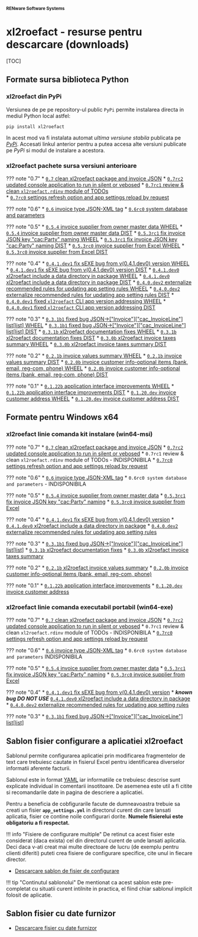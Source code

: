 
<small>**RENware Software Systems**</small>


# xl2roefact - resurse pentru descarcare (downloads)

[TOC]




## Formate sursa biblioteca Python
<a id="format-biblioteca-python"></a>


### xl2roefact din PyPi
<a id="pachetul-xl2roefact-pe-pypi"></a>
Versiunea de pe pe repository-ul public `PyPi` permite instalarea directa in mediul Python local astfel:
```shell
pip install xl2roefact
```
In acest mod va fi instalata automat *ultima versiune stabila* publicata pe *[PyPi](https://pypi.org/project/xl2roefact/)*. Accesati linkul anterior pentru a putea accesa alte versiuni publicate pe *PyPi* si modul de instalare a acestora.


### xl2roefact pachete sursa versiuni anterioare
<a id="pachetul-xl2roefact-python-library-format-sursa"></a>
<!--NOTE: starting with `0.6rc0` source deliverables are available only on `PyPi` -->

??? note "0.7"
    * [`0.7` clean xl2roefact package and invoice JSON](https://pypi.org/project/xl2roefact/0.7/)
    * [`0.7rc2` updated console application to run in  silent or vebosed](https://pypi.org/project/xl2roefact/0.7rc2/)
    * [`0.7rc1` review & clean `xl2roefact.rdinv` module of TODOs](https://pypi.org/project/xl2roefact/0.7rc1/)    
    * [`0.7rc0` settings refresh option and app settings reload by request](https://pypi.org/project/xl2roefact/0.7rc0/)

??? note "0.6"
    * [`0.6` invoice type JSON-XML tag](https://pypi.org/project/xl2roefact/0.6)
    * [`0.6rc0` system database and parameters](https://pypi.org/project/xl2roefact/0.6rc0/)

<!-- #TODO; from 240501 drop these versions as deprecated -->
<!--NOTE: for each version there is a pair: WHEEL & DIST -->

??? note "0.5"
    * [`0.5.4` invoice supplier from owner master data WHEEL](../dist/xl2roefact-0.5.4-py3-none-any.whl "download")
    * [`0.5.4` invoice supplier from owner master data DIST](../dist/xl2roefact-0.5.4.tar.gz "download")
    * [`0.5.3rc1` fix invoice JSON key "cac:Party" naming WHEEL](../dist/xl2roefact-0.5.3rc1-py3-none-any.whl "download")
    * [`0.5.3rc1` fix invoice JSON key "cac:Party" naming DIST](../dist/xl2roefact-0.5.3rc1.tar.gz "download")
    * [`0.5.3rc0` invoice supplier from Excel WHEEL](../dist/xl2roefact-0.5.3rc0-py3-none-any.whl "download")
    * [`0.5.3rc0` invoice supplier from Excel DIST](../dist/xl2roefact-0.5.3rc0.tar.gz "download")

??? note "0.4"
    * [`0.4.1.dev1` fix sEXE bug from v(0.4.1.dev0) version WHEEL](../dist/xl2roefact-0.4.1.dev1-py3-none-any.whl "download")
    * [`0.4.1.dev1` fix sEXE bug from v(0.4.1.dev0) version DIST](../dist/xl2roefact-0.4.1.dev1.tar.gz "download")
    * [`0.4.1.dev0` xl2roefact include a data directory in package WHEEL](../dist/xl2roefact-0.4.1.dev0-py3-none-any.whl "download")
    * [`0.4.1.dev0` xl2roefact include a data directory in package DIST](../dist/xl2roefact-0.4.1.dev0.tar.gz "download")
    * [`0.4.0.dev2` externalize recommended rules for updating app setting rules WHEEL](../dist/xl2roefact-0.4.0.dev2-py3-none-any.whl "download")
    * [`0.4.0.dev2` externalize recommended rules for updating app setting rules DIST](../dist/xl2roefact-0.4.0.dev2.tar.gz "download")
    * [`0.4.0.dev1` fixed `xl2roefact` CLI app version addressing WHEEL](../dist/xl2roefact-0.4.0.dev1-py3-none-any.whl "download")
    * [`0.4.0.dev1` fixed `xl2roefact` CLI app version addressing DIST](../dist/xl2roefact-0.4.0.dev1.tar.gz "download")

??? note "0.3"
    * [`0.3.1b1` fixed bug JSON->["Invoice"]["cac_InvoiceLine"] list[list] WHEEL](../dist/xl2roefact-0.3.1b1-py3-none-any.whl "download")
    * [`0.3.1b1` fixed bug JSON->["Invoice"]["cac_InvoiceLine"] list[list] DIST](../dist/xl2roefact-0.3.1b1.tar.gz "download")
    * [`0.3.1b` xl2roefact documentation fixes WHEEL](../dist/xl2roefact-0.3.1b0-py3-none-any.whl "download")
    * [`0.3.1b` xl2roefact documentation fixes DIST](../dist/xl2roefact-0.3.1b0.tar.gz "download")
    * [`0.3.0b` xl2roefact invoice taxes summary WHEEL](../dist/xl2roefact-0.3.0b0-py3-none-any.whl "download")
    * [`0.3.0b` xl2roefact invoice taxes summary DIST](../dist/xl2roefact-0.3.0b0.tar.gz "download")

??? note "0.2"
    * [`0.2.1b` invoice values summary WHEEL](../dist/xl2roefact-0.2.1b0-py3-none-any.whl "download")
    * [`0.2.1b` invoice values summary DIST](../dist/xl2roefact-0.2.1b0.tar.gz "download")
    * [`0.2.0b` invoice customer info-optional items (bank, email, reg-com, phone) WHEEL](../dist/xl2roefact-0.2.0b0-py3-none-any.whl "download")
    * [`0.2.0b` invoice customer info-optional items (bank, email, reg-com, phone) DIST](../dist/xl2roefact-0.2.0b0.tar.gz "download")

??? note "0.1"
    * [`0.1.22b` application interface improvements WHEEL](../dist/xl2roefact-0.1.22b0-py3-none-any.whl "download")
    * [`0.1.22b` application interface improvements DIST](../dist/xl2roefact-0.1.22b0.tar.gz "download")
    * [`0.1.20.dev` invoice customer address WHEEL](../dist/xl2roefact-0.1.20-py3-none-any.whl "download")
    * [`0.1.20.dev` invoice customer address DIST](../dist/xl2roefact-0.1.20.tar.gz "download")






## Formate pentru Windows x64
<a id="format-executabil-windows-x64"></a>

### xl2roefact linie comanda kit instalare (win64-msi)
<a id="aplicatia-xl2roefact-linie-comanda-pachet-instalare-win64-msi"></a>

??? note "0.7"
    * [`0.7` clean xl2roefact package and invoice JSON](xl2roefact-0.7-win64.msi "download")
    * [`0.7rc2` updated console application to run in  silent or vebosed](../dist/xl2roefact-0.7rc2-win64.msi "download")
    * `0.7rc1` review & clean `xl2roefact.rdinv` module of TODOs - INDISPONIBILA
    * [`0.7rc0` settings refresh option and app settings reload by request](../dist/xl2roefact-0.7rc0-win64.msi "download")

??? note "0.6"
    *  [`0.6` invoice type JSON-XML tag](../dist/xl2roefact-0.6-win64.msi "download")
    * `0.6rc0 system database and parameters` - INDISPONIBILA

<!-- #TODO; from 240501 drop these versions as deprecated -->

??? note "0.5"
    * [`0.5.4` invoice supplier from owner master data](../dist/xl2roefact-0.5.4-win64.msi "download")
    * [`0.5.3rc1` fix invoice JSON key "cac:Party" naming](../dist/xl2roefact-0.5.3rc1-win64.msi "download")
    * [`0.5.3rc0` invoice supplier from Excel](../dist/xl2roefact-0.5.3rc0-win64.msi "download")

??? note "0.4"
    * [`0.4.1.dev1` fix sEXE bug from v(0.4.1.dev0) version](../dist/xl2roefact-0.4.1.dev1-win64.msi "download")
    * [`0.4.1.dev0` xl2roefact include a data directory in package](../dist/xl2roefact-0.4.1.dev0-win64.msi "download")
    * [`0.4.0.dev2` externalize recommended rules for updating app setting rules](../dist/xl2roefact-0.4.0.dev2-win64.msi "download")

??? note "0.3"
    * [`0.3.1b1` fixed bug JSON->["Invoice"]["cac_InvoiceLine"] list[list]](../dist/xl2roefact-0.3.1b1-win64.msi "download")
    * [`0.3.1b` xl2roefact documentation fixes](../dist/xl2roefact-0.3.1b0-win64.msi "download")
    * [`0.3.0b` xl2roefact invoice taxes summary](../dist/xl2roefact-0.3.0b0-win64.msi "download")

??? note "0.2"
    * [`0.2.1b` xl2roefact invoice values summary](../dist/xl2roefact-0.2.1b0-win64.msi "download")
    * [`0.2.0b` invoice customer info-optional items (bank, email, reg-com, phone)](../dist/xl2roefact-0.2.0b0-win64.msi "download")

??? note "0.1"
    * [`0.1.22b` application interface improvements](../dist/xl2roefact-0.1.22b0-win64.msi "download")
    * [`0.1.20.dev` invoice customer address](../dist/xl2roefact-0.1.20-win64.msi "download")


### xl2roefact linie comanda executabil portabil (win64-exe)
<a id="aplicatia-xl2roefact-linie-comanda-executabil-portabil-win64-exe"></a>

??? note "0.7"
    * [`0.7` clean xl2roefact package and invoice JSON](xl2roefact-0.7-win64.exe "download")
    * [`0.7rc2` updated console application to run in  silent or vebosed](../dist/xl2roefact-0.7rc2-win64.exe "download")
    * `0.7rc1` review & clean `xl2roefact.rdinv` module of TODOs - INDISPONIBILA
    * [`0.7rc0` settings refresh option and app settings reload by request](../dist/xl2roefact-0.7rc0-win64.exe "download")

??? note "0.6"
    *  [`0.6` invoice type JSON-XML tag](../dist/xl2roefact-0.6-win64.exe "download")
    * `0.6rc0 system database and parameters` INDISPONIBILA

<!-- #TODO; from 240501 drop these versions as deprecated -->

??? note "0.5"
    * [`0.5.4` invoice supplier from owner master data](../dist/xl2roefact-0.5.4-win64.exe "download")
    * [`0.5.3rc1` fix invoice JSON key "cac:Party" naming](../dist/xl2roefact-0.5.3rc1-win64.exe "download")
    * [`0.5.3rc0` invoice supplier from Excel](../dist/xl2roefact-0.5.3rc0-win64.exe "download")

??? note "0.4"
    * [`0.4.1.dev1` fix sEXE bug from v(0.4.1.dev0) version](../dist/xl2roefact-0.4.1.dev1-win64.exe "download")
    * ***known bug DO NOT USE*** [`0.4.1.dev0` xl2roefact include a data directory in package](../dist/xl2roefact-0.4.1.dev0-win64.exe "download")
    * [`0.4.0.dev2` externalize recommended rules for updating app setting rules](../dist/xl2roefact-0.4.0.dev2-win64.exe "download")

??? note "0.3"
    * [`0.3.1b1` fixed bug JSON->["Invoice"]["cac_InvoiceLine"] list[list]](../dist/xl2roefact-0.3.1b1-win64.exe "download")










## Sablon fisier configurare a aplicatiei xl2roefact
<a id="sablon-fisier-configurare-a-aplicatiei-xl2roefact"></a>

Sablonul permite configurarea aplicatiei prin modificarea fragmentelor de text care trebuiesc cautate in fisierul Excel pentru identificarea diverselor informatii aferente facturii.

Sablonul este in format [YAML](https://yaml.org/) iar informatiile ce trebuiesc descrise sunt explicate individual in comentarii insotitoare.
De asemenea este util a fi citite si recomandarile date in pagina de descriere a aplicatiei.

Pentru a beneficia de cobfigurarile facute de dumneavoastra trebuie sa creati un fisier **`app_settings.yml`** in directorul curent din care lansati aplicatia, fisier ce contine noile configurari dorite.
**Numele fisierelui este obligatoriu a fi respectat.**

!!! info "Fisiere de configurare multiple"
    De retinut ca acest fisier este considerat (daca exista) cel din directorul curent de unde lansati aplicatia. Deci daca v-ati creat mai multe directoare de lucru (de exemplu pentru clienti diferiti) puteti crea fisiere de configurare specifice, cite unul in fiecare director.

* [Descarcare sablon de fisier de configurare](./../xl2roefact/data/app_settings.yml "download")

!!! tip "Continutul sablonolui"
    De mentionat ca acest sablon este pre-completat cu situatii curent intilnite in practica, el fiind chiar sablonul implicit folosit de aplicatie.







## Sablon fisier cu date furnizor
<a id="sablon-fisier-cu-date-furnizor"></a>

* [Descarcare fisier cu date furnizor](./../doc/owner_datafile_tmeplate.yml "download")




